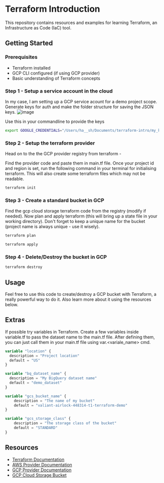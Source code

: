 # Terraform Introduction

This repository contains resources and examples for learning Terraform, an Infrastructure as Code (IaC) tool.

## Getting Started

### Prerequisites
- Terraform installed
- GCP CLI configured (if using GCP provider)
- Basic understanding of Terraform concepts

### Step 1 - Setup a service account in the cloud
In my case, I am setting up a GCP service acount for a demo project scope. Generate keys for auth and make the folder structure for saving the JSON keys.
![image](https://github.com/user-attachments/assets/123c5d0b-4d4b-41ad-b5b5-35466e09aec2)


Use this in your commandline to provide the keys
```bash
export GOOGLE_CREDENTIALS="/Users/ha__sh/Documents/terraform-intro/my_keys/my_creds.json"
```
### Step 2 - Setup the terraform provider
Head on to the the GCP provider registry from terraform - 

Find the provider code and paste them in main.tf file. Once your project id and region is set, run the following command in your terminal for initialising terraform. This will also create some terraform files which may not be readable.

```bash
terraform init
```

### Step 3 - Create a standard bucket in GCP

Find the gcp cloud storage terraform code from the registry (modify if needed). Now plan and apply terraform (this will bring up a state file in your working directory). Don't forget to keep a unique name for the bucket (project name is always unique - use it wisely).

```bash
terraform plan
```

```bash
terraform apply
```

### Step 4 - Delete/Destroy the bucket in GCP
```bash
terraform destroy
```

## Usage
Feel free to use this code to create/destroy a GCP bucket with Terraform, a really powerful way to do it. Also learn more about it using the resources below. 

## Extras
If possible try variables in Terraform. Create a few variables inside variable.tf to pass the dataset name to the main.tf file. After defining them, you can just call them in your main.tf file using var.<variale_name> cmd.

```tf
variable "location" {
  description = "Project location"
  default = "US"
}

variable "bq_dataset_name" {
  description = "My BigQuery dataset name"
  default = "demo_dataset"
}

variable "gcs_bucket_name" {
    description = "The name of my bucket"
    default = "valiant-airlock-448314-t1-terraform-demo"
}

variable "gcs_storage_class" {
    description = "The storage class of the bucket"
    default = "STANDARD"
}
```

## Resources
- [Terraform Documentation](https://www.terraform.io/docs)
- [AWS Provider Documentation](https://registry.terraform.io/providers/hashicorp/aws/latest/docs)
- [GCP Provider Documentation](https://registry.terraform.io/providers/hashicorp/google/latest/docs)
- [GCP Cloud Storage Bucket](https://registry.terraform.io/providers/wiardvanrij/ipv4google/latest/docs/resources/storage_bucket#example-usage---creating-a-private-bucket-in-standard-storage-in-the-eu-region-bucket-configured-as-static-website-and-cors-configurations)

